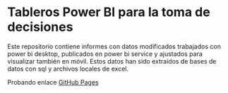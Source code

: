 # Tableros Power BI para la toma de decisiones

Este repositorio contiene informes con datos modificados trabajados con power bi desktop, publicados en power bi service y ajustados para visualizar también en móvil. Estos datos han sido extraídos de bases de datos con sql y archivos locales de excel.

Probando enlace [GitHub Pages](https://pages.github.com/)



